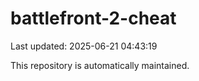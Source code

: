 # battlefront-2-cheat

Last updated: 2025-06-21 04:43:19

This repository is automatically maintained.
